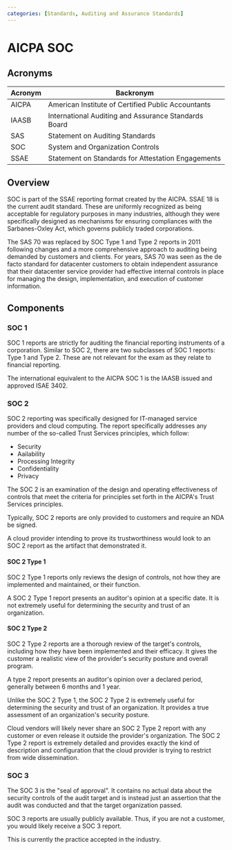 ```yaml
---
categories: [Standards, Auditing and Assurance Standards]
---
```


# AICPA SOC

## Acronyms

| Acronym | Backronym |
| - | - |
| AICPA |	American Institute of Certified Public Accountants |
| IAASB	| International Auditing and Assurance Standards Board |
| SAS	| Statement on Auditing Standards |
| SOC	| System and Organization Controls |
| SSAE | Statement on Standards for Attestation Engagements |

## Overview

SOC is part of the SSAE reporting format created by the AICPA. SSAE 18 is the current audit standard. These are uniformly recognized as being acceptable for regulatory purposes in many industries, although they were specifically designed as mechanisms for ensuring compliances with the Sarbanes-Oxley Act, which governs publicly traded corporations.

The SAS 70 was replaced by SOC Type 1 and Type 2 reports in 2011 following changes and a more comprehensive approach to auditing being demanded by customers and clients. For years, SAS 70 was seen as the de facto standard for datacenter customers to obtain independent assurance that their datacenter service provider had effective internal controls in place for managing the design, implementation, and execution of customer information.

## Components

### SOC 1

SOC 1 reports are strictly for auditing the financial reporting instruments of a corporation. Similar to SOC 2, there are two subclasses of SOC 1 reports: Type 1 and Type 2. These are not relevant for the exam as they relate to financial reporting.

The international equivalent to the AICPA SOC 1 is the IAASB issued and approved ISAE 3402.

### SOC 2

SOC 2 reporting was specifically designed for IT-managed service providers and cloud computing. The report specifically addresses any number of the so-called Trust Services principles, which follow:

- Security
- Aailability
- Processing Integrity
- Confidentiality
- Privacy

The SOC 2 is an examination of the design and operating effectiveness of controls that meet the criteria for principles set forth in the AICPA's Trust Services principles.

Typically, SOC 2 reports are only provided to customers and require an NDA be signed.

A cloud provider intending to prove its trustworthiness would look to an SOC 2 report as the artifact that demonstrated it.

#### SOC 2 Type 1

SOC 2 Type 1 reports only reviews the design of controls, not how they are implemented and maintained, or their function.

A SOC 2 Type 1 report presents an auditor's opinion at a specific date. It is not extremely useful for determining the security and trust of an organization.

#### SOC 2 Type 2

SOC 2 Type 2 reports are a thorough review of the target's controls, including how they have been implemented and their efficacy. It gives the customer a realistic view of the provider's security posture and overall program.

A type 2 report presents an auditor's opinion over a declared period, generally between 6 months and 1 year.

Unlike the SOC 2 Type 1, the SOC 2 Type 2 is extremely useful for determining the security and trust of an organization. It provides a true assessment of an organization's security posture.

Cloud vendors will likely never share an SOC 2 Type 2 report with any customer or even release it outside the provider's organization. The SOC 2 Type 2 report is extremely detailed and provides exactly the kind of description and configuration that the cloud provider is trying to restrict from wide dissemination.

### SOC 3

The SOC 3 is the "seal of approval". It contains no actual data about the security controls of the audit target and is instead just an assertion that the audit was conducted and that the target organization passed.

SOC 3 reports are usually publicly available. Thus, if you are not a customer, you would likely receive a SOC 3 report.

This is currently the practice accepted in the industry.

